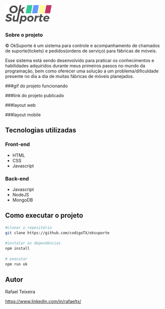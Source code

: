 <img src="public/images/logo_oksuporte.png" width="150">


### Sobre o projeto
© OkSuporte é um sistema para controle e acompanhamento de chamados de suporte(tickets) e pedidos(ordens de serviço) para fábricas de móveis.

Esse sistema está sendo desenvolvido para praticar os conhecimentos e habilidades adquiridos durante meus primeiros passos no mundo da programação, bem como oferecer uma solução a um problema/dificuldade presente no dia a dia de muitas fábricas de móveis planejados.

###gif do projeto funcionando

###link do projeto publicado

###layout web

###layout mobile
## Tecnologias utilizadas

### Front-end

- HTML
- CSS
- Javascript


### Back-end

- Javascript
- NodeJS
- MongoDB

## Como executar o projeto

```bash
#clonar o repositório
git clone https://github.com/codigoTX/oksuporte

#instalar as dependências
npm install

# executar
npm run ok
```

## Autor

Rafael Teixeira

https://www.linkedin.com/in/rafaeltx/